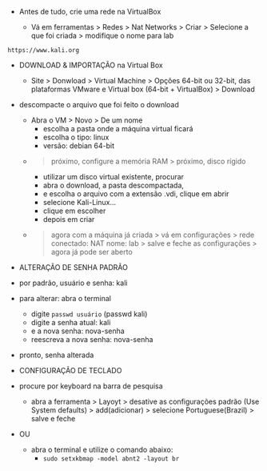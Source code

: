 * Antes de tudo, crie uma rede na VirtualBox
	
	* Vá em ferramentas > Redes > Nat Networks > Criar > Selecione a que foi criada > modifique o nome para lab

`https://www.kali.org`

* DOWNLOAD & IMPORTAÇÃO na Virtual Box

	* Site > Donwload > Virtual Machine > Opções 64-bit ou 32-bit, das plataformas VMware e Virtual box (64-bit + VirtualBox) > Download

* descompacte o arquivo que foi feito o download

	* Abra o VM > Novo > De um nome
		* escolha a pasta onde a máquina virtual ficará
		* escolha o tipo: linux
		* versão: debian 64-bit 
	* > próximo, configure a memória RAM > próximo, disco rígido
		* utilizar um disco virtual existente, procurar
		* abra o download, a pasta descompactada,
		* e escolha o arquivo com a extensão .vdi, clique em abrir
		* selecione Kali-Linux...
		* clique em escolher
		* depois em criar
	* > agora com a máquina já criada > vá em configurações > rede conectado: NAT nome: lab > salve e feche as configurações > agora já pode ser aberto

* ALTERAÇÃO DE SENHA PADRÃO

* por padrão, usuário e senha: kali

* para alterar: abra o terminal
	* digite `passwd usuário` (passwd kali)
	* digite a senha atual: kali
	* e a nova senha: nova-senha
	* reescreva a nova senha: nova-senha
* pronto, senha alterada

* CONFIGURAÇÃO DE TECLADO
	
* procure por keyboard na barra de pesquisa
	* abra a ferramenta > Layoyt > desative as configurações padrão (Use System defaults) > add(adicionar) > selecione Portuguese(Brazil) > salve e feche

* OU
	* abra o terminal e utilize o comando abaixo:
		* `sudo setxkbmap -model abnt2 -layout br`
